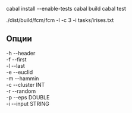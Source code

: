 
cabal install --enable-tests
cabal build
cabal test

./dist/build/fcm/fcm -l -c 3 -i tasks/irises.txt


## Опции

  -h --header         
  -f --first          
  -l --last           
  -e --euclid         
  -m --hammin         
  -c --cluster INT    
  -r --random         
  -p --eps DOUBLE     
  -i --input STRING   
